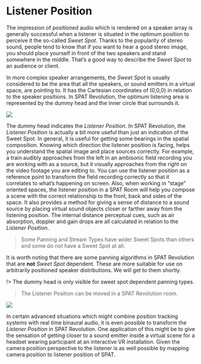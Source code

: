 # Listener Position

The impression of positioned audio which is rendered on a speaker array is generally successful when a listener is situated in the optimum position to perceive it the so-called _Sweet Spot_. Thanks to the popularity of stereo sound, people tend to know that if you want to hear a good stereo image, you should place yourself in front of the two speakers and stand somewhere in the middle. That’s a good way to describe the _Sweet Spot_ to an audience or client.

In more complex speaker arrangements, the _Sweet Spot_ is usually considered to be the area that all the speakers, or sound emitters in a virtual space, are pointing to. It has the Cartesian coordinates of (0,0,0) in relation to the speaker positions. In SPAT Revolution, the optimum listening area is represented by the dummy head and the inner circle that surrounds it.

![](https://media.githubusercontent.com/media/FLUX-SE/doc_images/main/SpatR/Room/3DViewFrontHead.png)


The dummy head indicates the _Listener Position_. In SPAT Revolution, the _Listener Position_ is actually a bit more useful than just an indication of the Sweet Spot. In general, it is useful for getting some bearings in the spatial composition. Knowing which direction the listener position is facing, helps you understand the spatial image and place sources correctly. For example, a train audibly approaches from the left in an ambisonic field recording you are working with as a source, but it visually approaches from the right on the video footage you are editing to. You can use the listener position as a reference point to transform the field recording correctly so that it correlates to what’s happening on screen. Also, when working in “stage” oriented spaces, the listener position in a SPAT Room will help you compose a scene with the correct relationship to the front, back and sides of the space. It also provides a method for giving a sense of distance to a sound source by placing virtual sound objects closer or farther away from the listening position. The internal distance perceptual cues, such as air absorption, doppler and gain drops are all calculated in relation to the _Listener Position_.


> Some Panning and Stream Types have wider Sweet Spots than others and some do not have a Sweet Spot at all.

It is worth noting that there are some panning algorithms in SPAT Revolution that are **not** _Sweet Spot_ dependent. These are more suitable for use on arbitrarily positioned speaker distributions. We will get to them shortly.

!> The dummy head is only visible for sweet spot dependent panning types.

> The Listener Position can be moved in a SPAT Revolution room.

![](https://media.githubusercontent.com/media/FLUX-SE/doc_images/main/SpatR/Room/OutputChannelBased.png)

In certain advanced situations which might combine position tracking systems with real time binaural audio, it is even possible to transform the _Listener Position_ in SPAT Revolution. One application of this might be to give the sensation of getting closer to a sound emitter inside a virtual scene for a headset wearing participant at an interactive VR installation. Given the camera position perspective to the listener is as well possible by mapping camera position to listener position of SPAT.
